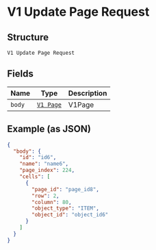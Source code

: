 
# V1 Update Page Request

## Structure

`V1 Update Page Request`

## Fields

| Name | Type | Description |
|  --- | --- | --- |
| `body` | [`V1 Page`](/doc/models/v1-page.md) | V1Page |

## Example (as JSON)

```json
{
  "body": {
    "id": "id6",
    "name": "name6",
    "page_index": 224,
    "cells": [
      {
        "page_id": "page_id8",
        "row": 2,
        "column": 80,
        "object_type": "ITEM",
        "object_id": "object_id6"
      }
    ]
  }
}
```

